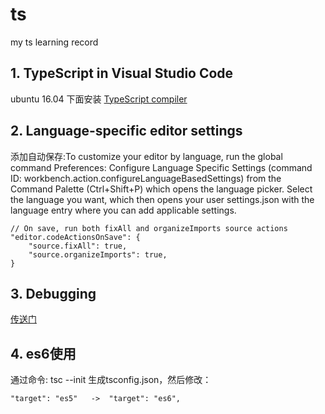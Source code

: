 # ts
my ts  learning record

## 1. TypeScript in Visual Studio Code
ubuntu 16.04 下面安装 [TypeScript compiler](https://code.visualstudio.com/docs/typescript/typescript-tutorial)

## 2. Language-specific editor settings
添加自动保存:To customize your editor by language, run the global command Preferences: Configure Language Specific Settings (command ID: workbench.action.configureLanguageBasedSettings) from the Command Palette (Ctrl+Shift+P) which opens the language picker. Select the language you want, which then opens your user settings.json with the language entry where you can add applicable settings.
```
// On save, run both fixAll and organizeImports source actions
"editor.codeActionsOnSave": {
    "source.fixAll": true,
    "source.organizeImports": true,
}
```

## 3. Debugging
[传送门](https://code.visualstudio.com/docs/editor/debugging)

## 4. es6使用
通过命令: tsc --init  生成tsconfig.json，然后修改：
```
"target": "es5"   ->  "target": "es6", 
```